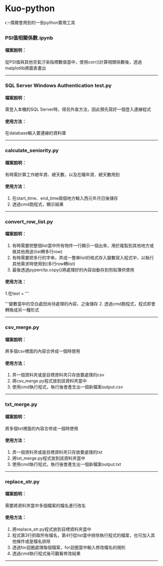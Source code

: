 # Kuo-python

👉偶爾會用到的一些python實用工具

### PSI值相關係數.ipynb
#### 檔案說明：
從PSI值與其他空氣汙染指標數值當中，使用corr()計算相關係數後，透過matplotlib將圖表畫出

---

### SQL Server Windows Authentication test.py
#### 檔案說明：
需登入本機的SQL Server時，得另外查方法，因此預先寫好一個登入連線程式

#### 使用方法：
在database輸入要連線的資料庫

---

### calculate_seniority.py
#### 檔案說明：
有時需計算工作總年資、總天數，以及在職年資、總天數用到

#### 使用方法：
1. 在start_time、end_time兩個地方輸入西元年月日後儲存
2. 透過cmd跑程式，顯示結果

---

### convert_row_list.py
#### 檔案說明：
1. 有時需要把整個list當中所有物件一行顯示一個出來，用於複製到其他地方或做其他用途(list轉多行row)
2. 有時需要把多行的字串，弄成一整串list的格式存入變數寫入程式中，以執行其他需求時使用到(多行row轉list)
3. 最後透過pyperclip.copy()將處理好的內容自動存到剪貼簿供使用

#### 使用方法：
1.在text = '''

'''變數當中的空白處田尚待處理的內容，之後儲存
2. 透過cmd跑程式，程式即會轉換成另一種形式

---

### csv_merge.py
#### 檔案說明：
將多個csv裡面的內容合併成一個時使用

#### 使用方法：
1. 弄一個資料夾或是目標資料夾只存放要處理的csv
2. 將csv_merge.py程式放到該資料夾當中
3. 使用cmd執行程式，執行後會產生出一個新檔案output.csv

---

### txt_merge.py
#### 檔案說明：
將多個txt裡面的內容合併成一個時使用

#### 使用方法：
1. 弄一個資料夾或是目標資料夾只存放要處理的txt
2. 將txt_merge.py程式放到該資料夾當中
3. 使用cmd執行程式，執行後會產生出一個新檔案output.txt

---

### replace_str.py
#### 檔案說明：
需要將資料夾當中多個檔案的檔名進行改名

#### 使用方法：
1. 將replace_str.py程式放到目標資料夾當中
2. 程式第3行抓取所有檔名，第4行從list當中排除執行程式的檔案，也可加入其他條件或是檔名排除
3. 透過for迴圈處理每個檔案，for迴圈當中輸入修改檔名的規則
4. 透過cmd執行程式後可觀看修改結果

---

